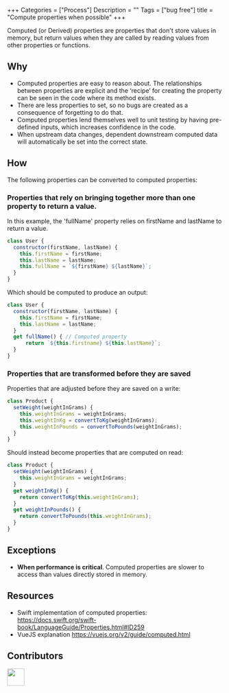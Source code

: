 +++
Categories = ["Process"]
Description = ""
Tags = ["bug free"]
title = "Compute properties when possible"
+++

Computed (or Derived) properties are properties that don't store values in memory, but return values when they are called by reading values from other properties or functions.

## Why

* Computed properties are easy to reason about. The relationships between properties are explicit and the ‘recipe’ for creating the property can be seen in the code where its method exists.
* There are less properties to set, so no bugs are created as a consequence of forgetting to do that.
* Computed properties lend themselves well to unit testing by having pre-defined inputs, which increases confidence in the code.
* When upstream data changes, dependent downstream computed data will automatically be set into the correct state.

## How

The following properties can be converted to computed properties:

### Properties that rely on bringing together more than one property to return a value.

In this example, the 'fullName' property relies on firstName and lastName to return a value.

```js
class User {
  constructor(firstName, lastName) {
    this.firstName = firstName;
    this.lastName = lastName;
    this.fullName = `${firstName} ${lastName}`;
  }
}
```

Which should be computed to produce an output:

```js
class User {
  constructor(firstName, lastName) {
    this.firstName = firstName;
    this.lastName = lastName;
  }
  get fullName() { // Computed property
      return `${this.firstname} ${this.lastName}`;
  }
}
```

### Properties that are transformed before they are saved

Properties that are adjusted before they are saved on a write:
```js
class Product {
  setWeight(weightInGrams) {
    this.weightInGrams = weightInGrams;
    this.weightInKg = convertToKg(weightInGrams);
    this.weightInPounds = convertToPounds(weightInGrams);
  }
}
```

Should instead become properties that are computed on read:

```js
class Product {
  setWeight(weightInGrams) {
    this.weightInGrams = weightInGrams;
  }
  get weightInKg() {
    return convertToKg(this.weightInGrams);
  }
  get weightInPounds() {
    return convertToPounds(this.weightInGrams);
  }
}
```

## Exceptions

* **When performance is critical**. Computed properties are slower to access than values directly stored in memory.

## Resources

* Swift implementation of computed properties: https://docs.swift.org/swift-book/LanguageGuide/Properties.html#ID259
* VueJS explanation https://vuejs.org/v2/guide/computed.html


## Contributors

<a class="contributor" alt="Adam Craven" href="https://github.com/adamcraven">
  <img src="https://github.com/adamcraven.png?size=80" width="40">
</a>
